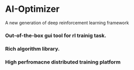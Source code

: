 # AI-Optimizer
A new generation of deep reinforcement learning framework

### Out-of-the-box gui tool for rl trainig task.
### Rich algorithm library.
### High perfromacne distributed training platform
